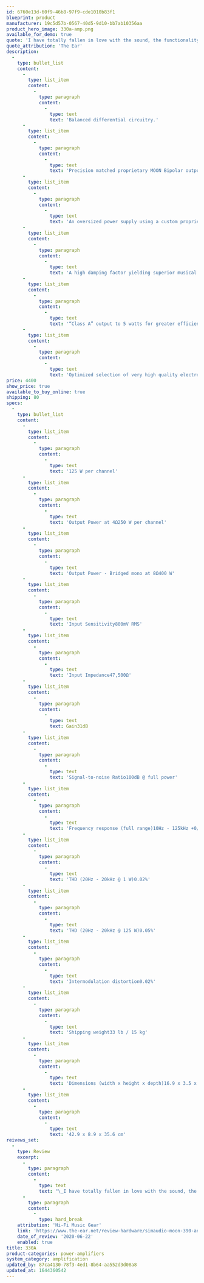 ```yaml
---
id: 6760e13d-60f9-46b8-97f9-cde1010b83f1
blueprint: product
manufacturer: 19c5d57b-0567-40d5-9d10-bb7ab10356aa
product_hero_image: 330a-amp.png
available_for_demo: true
quote: 'I have totally fallen in love with the sound, the functionality, the look and the quality of these Canadian beasts'
quote_attribution: 'The Ear'
description:
  -
    type: bullet_list
    content:
      -
        type: list_item
        content:
          -
            type: paragraph
            content:
              -
                type: text
                text: 'Balanced differential circuitry.'
      -
        type: list_item
        content:
          -
            type: paragraph
            content:
              -
                type: text
                text: 'Precision matched proprietary MOON Bipolar output transistors for improved bass response and accurate sonic reproduction.'
      -
        type: list_item
        content:
          -
            type: paragraph
            content:
              -
                type: text
                text: 'An oversized power supply using a custom proprietary toroidal transformer design.'
      -
        type: list_item
        content:
          -
            type: paragraph
            content:
              -
                type: text
                text: 'A high damping factor yielding superior musical dynamics, improved signal speed & refined timbre accuracy.'
      -
        type: list_item
        content:
          -
            type: paragraph
            content:
              -
                type: text
                text: '“Class A” output to 5 watts for greater efficiency.'
      -
        type: list_item
        content:
          -
            type: paragraph
            content:
              -
                type: text
                text: 'Optimized selection of very high quality electronic components.'
price: 4400
show_price: true
available_to_buy_online: true
shipping: 80
specs:
  -
    type: bullet_list
    content:
      -
        type: list_item
        content:
          -
            type: paragraph
            content:
              -
                type: text
                text: '125 W per channel'
      -
        type: list_item
        content:
          -
            type: paragraph
            content:
              -
                type: text
                text: 'Output Power at 4Ω250 W per channel'
      -
        type: list_item
        content:
          -
            type: paragraph
            content:
              -
                type: text
                text: 'Output Power - Bridged mono at 8Ω400 W'
      -
        type: list_item
        content:
          -
            type: paragraph
            content:
              -
                type: text
                text: 'Input Sensitivity800mV RMS'
      -
        type: list_item
        content:
          -
            type: paragraph
            content:
              -
                type: text
                text: 'Input Impedance47,500Ω'
      -
        type: list_item
        content:
          -
            type: paragraph
            content:
              -
                type: text
                text: Gain31dB
      -
        type: list_item
        content:
          -
            type: paragraph
            content:
              -
                type: text
                text: 'Signal-to-noise Ratio100dB @ full power'
      -
        type: list_item
        content:
          -
            type: paragraph
            content:
              -
                type: text
                text: 'Frequency response (full range)10Hz - 125kHz +0/-3dB'
      -
        type: list_item
        content:
          -
            type: paragraph
            content:
              -
                type: text
                text: 'THD (20Hz - 20kHz @ 1 W)0.02%'
      -
        type: list_item
        content:
          -
            type: paragraph
            content:
              -
                type: text
                text: 'THD (20Hz - 20kHz @ 125 W)0.05%'
      -
        type: list_item
        content:
          -
            type: paragraph
            content:
              -
                type: text
                text: 'Intermodulation distortion0.02%'
      -
        type: list_item
        content:
          -
            type: paragraph
            content:
              -
                type: text
                text: 'Shipping weight33 lb / 15 kg'
      -
        type: list_item
        content:
          -
            type: paragraph
            content:
              -
                type: text
                text: 'Dimensions (width x height x depth)16.9 x 3.5 x 14.0 in'
      -
        type: list_item
        content:
          -
            type: paragraph
            content:
              -
                type: text
                text: '42.9 x 8.9 x 35.6 cm'
reivews_set:
  -
    type: Review
    excerpt:
      -
        type: paragraph
        content:
          -
            type: text
            text: "\_I have totally fallen in love with the sound, the functionality, the look and the quality of these Canadian beasts. Playing music has never been more pleasurable than it has been these past few weeks - I would happily spend the rest of my life with these Moon pieces at the heart of my system. Make no mistake, they are irresistible. Only audition if you are ready to handover the money to your friendly Moon retailer!"
      -
        type: paragraph
        content:
          -
            type: hard_break
    attribution: 'Hi-Fi Music Gear'
    link: 'https://www.the-ear.net/review-hardware/simaudio-moon-390-and-330a-streamerpreamplifier-and-power-amplifier'
    date_of_review: '2020-06-22'
    enabled: true
title: 330A
product-categories: power-amplifiers
system_category: amplification
updated_by: 87ca4130-78f3-4ed1-8b64-aa552d3d08a8
updated_at: 1644360542
---
```


